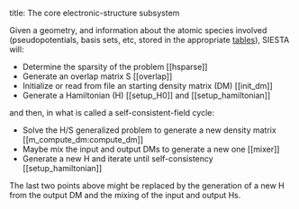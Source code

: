 title: The core electronic-structure subsystem

Given a geometry, and information about the atomic
species involved (pseudopotentials, basis sets, etc, stored
in the appropriate
[tables](|page|/datastructures/10-species-tables.html)), SIESTA will:

* Determine the sparsity of the problem [[hsparse]]
* Generate an overlap matrix S [[overlap]]
* Initialize or read from file an starting density matrix (DM) [[init_dm]]
* Generate a Hamiltonian (H) [[setup_H0]] and [[setup_hamiltonian]]

and then, in what is called a self-consistent-field cycle:

* Solve the H/S generalized problem to generate a new density
  matrix [[m_compute_dm:compute_dm]]
* Maybe mix the input and output DMs to generate a new one [[mixer]]
* Generate a new H and iterate until self-consistency [[setup_hamiltonian]]

The last two points above might be replaced by the generation of a
new H from the output DM and the mixing of the input and output Hs.
